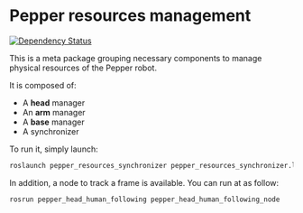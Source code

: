 # Pepper resources management

[![Dependency Status][Dependency-Image]][Dependency-Url]

This is a meta package grouping necessary components to manage physical resources of the Pepper robot.

It is composed of:

 - A **head** manager
 - An **arm** manager
 - A **base** manager
 - A synchronizer

To run it, simply launch:

```bash
roslaunch pepper_resources_synchronizer pepper_resources_synchronizer.launch
```

In addition, a node to track a frame is available. You can run at as follow:

```bash
rosrun pepper_head_human_following pepper_head_human_following_node
```

[Dependency-Image]: https://img.shields.io/badge/dependencies-resource_management-1eb0fc.svg
[Dependency-Url]: https://github.com/RIS-WITH/resource_management